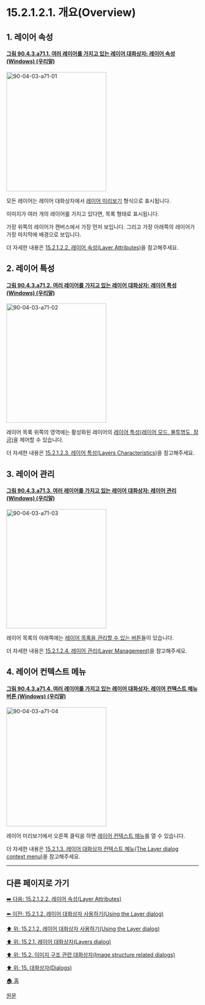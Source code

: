 # 15.2.1.2.1. 개요(Overview)

<a id="15-02-01-02-01-s1"></a>

## 1. 레이어 속성

<a id="90-04-03-a71-01"></a>

#### [그림 90.4.3.a71.1. 여러 레이어를 가지고 있는 레이어 대화상자: 레이어 속성 (Windows) (우리말)](./90-04-03-00-layers.md#90-04-03-a71-01)
<img width="262" height="312" alt="90-04-03-a71-01" src="https://github.com/wonder13662/gimp/assets/15767104/70740ca2-48a2-4df9-a695-365ac6217e38" />

모든 레이어는 레이어 대화상자에서 [레이어 미리보기](./15-02-01-02-02-03-layer_thumbnail.md) 형식으로 표시됩니다.

이미지가 여러 개의 레이어를 가지고 있다면, 목록 형태로 표시됩니다.

가장 위쪽의 레이어가 캔버스에서 가장 먼저 보입니다. 그리고 가장 아래쪽의 레이어가 가장 마지막에 배경으로 보입니다.

더 자세한 내용은 [15.2.1.2.2. 레이어 속성(Layer Attributes)](./15-02-01-02-02-00-layer_attributes.md)을 참고해주세요.

<a id="15-02-01-02-01-s2"></a>

## 2. 레이어 특성

<a id="90-04-03-a71-02"></a>

#### [그림 90.4.3.a71.2. 여러 레이어를 가지고 있는 레이어 대화상자: 레이어 특성 (Windows) (우리말)](./90-04-03-00-layers.md#90-04-03-a71-02)
<img width="262" height="312" alt="90-04-03-a71-02" src="https://github.com/wonder13662/gimp/assets/15767104/9e1aee4a-38eb-452f-a8fc-667813861c15" />

레이어 목록 위쪽의 영역에는 활성화된 레이어의 [레이어 특성(레이어 모드, 불투명도, 잠금)](./15-02-01-02-03-00-layers_characteristics.md)을 제어할 수 있습니다.

더 자세한 내용은 [15.2.1.2.3. 레이어 특성(Layers Characteristics)](./15-02-01-02-03-00-layers_characteristics.md)을 참고해주세요.

<a id="15-02-01-02-01-s3"></a>

## 3. 레이어 관리

<a id="90-04-03-a71-03"></a>

#### [그림 90.4.3.a71.3. 여러 레이어를 가지고 있는 레이어 대화상자: 레이어 관리 (Windows) (우리말)](./90-04-03-00-layers.md#90-04-03-a71-03)
<img width="262" height="312" alt="90-04-03-a71-03" src="https://github.com/wonder13662/gimp/assets/15767104/602d88d8-d347-4c0d-b260-28b493f9fa23" />

레이어 목록의 아래쪽에는 [레이어 목록을 관리할 수 있는 버튼](./15-02-01-02-04-00-layer_management.md)들이 있습니다.

더 자세한 내용은 [15.2.1.2.4. 레이어 관리(Layer Management)](./15-02-01-02-04-00-layer_management.md)을 참고해주세요.

<a id="15-02-01-02-01-s4"></a>

## 4. 레이어 컨텍스트 메뉴

<a id="90-04-03-a71-04"></a>

#### [그림 90.4.3.a71.4. 여러 레이어를 가지고 있는 레이어 대화상자: 레이어 컨텍스트 메뉴 버튼 (Windows) (우리말)](./90-04-03-00-layers.md#90-04-03-a71-04)
<img width="262" height="312" alt="90-04-03-a71-04" src="https://github.com/wonder13662/gimp/assets/15767104/5cd356b9-d541-4eb7-b0c2-5c0f2576076e" />

레이어 미리보기에서 오른쪽 클릭을 하면 [레이어 컨텍스트 메뉴](./15-02-01-03-the_layer_dialog_context_menu.md)를 열 수 있습니다.

더 자세한 내용은 [15.2.1.3. 레이어 대화상자 컨텍스트 메뉴(The Layer dialog context menu)](./15-02-01-03-the_layer_dialog_context_menu.md)을 참고해주세요.

***

## 다른 페이지로 가기

[➡️ 다음: 15.2.1.2.2. 레이어 속성(Layer Attributes)](./15-02-01-02-02-00-layer_attributes.md)

[⬅️ 이전: 15.2.1.2. 레이어 대화상자 사용하기(Using the Layer dialog)](./15-02-01-02-00-using_the_layer_dialog.md)

[⬆️ 위: 15.2.1.2. 레이어 대화상자 사용하기(Using the Layer dialog)](./15-02-01-02-00-using_the_layer_dialog.md)

[⬆️ 위: 15.2.1. 레이어 대화상자(Layers dialog)](./15-02-01-00-layers-dialog.md)

[⬆️ 위: 15.2. 이미지 구조 관련 대화상자(Image structure related dialogs)](./15-02-00-image-structure-related-dialogs.md)

[⬆️ 위: 15. 대화상자(Dialogs)](./15-00-dialogs.md)

[🏠 홈](./00-home.md)

[원문](https://docs.gimp.org/2.10/ko/gimp-dialogs-structure.html#gimp-layer-dialog-using)
